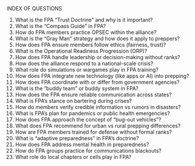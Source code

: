 INDEX OF QUESTIONS  
1. What is the FPA “Trust Doctrine” and why is it important?  
2. What is the “Compass Guide” in FPA?  
3. How do FPA members practice OPSEC within the alliance?  
4. What is the “Gray Man” strategy and how does it apply to preppers?  
5. How does FPA ensure members follow ethics (fairness, trust)?  
6. What is the Operational Readiness Progression (ORP)?  
7. How does FPA handle leadership or decision-making without ranks?  
8. How does the alliance respond to a national-scale crisis?  
9. What role do simulations or wargames play in FPA training?  
10. How does FPA integrate new technology (like apps or AI) into prepping?  
11. How does FPA coordinate with or differ from government agencies?  
12. What is the “buddy team” or buddy system in FPA?  
13. How does the FPA ensure reliable communication across states?  
14. What is FPA’s stance on bartering during crises?  
15. How do members verify credible information vs rumors in disasters?  
16. What is FPA’s plan for pandemics or public health emergencies?  
17. How does FPA approach the concept of “bug-out vehicles”?  
18. What does FPA recommend for urban vs rural prepping differences?  
19. How are FPA members trained for defense without formal ranks?  
20. What is “adaptive preparedness” in FPA’s doctrine?  
21. How does FPA address mental health in preparedness?  
22. How do FPA groups practice for communications blackouts?  
23. What role do local chapters or cells play in FPA?